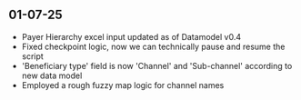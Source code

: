 ## 01-07-25
- Payer Hierarchy excel input updated as of Datamodel v0.4
- Fixed checkpoint logic, now we can technically pause and resume the script
- 'Beneficiary type' field is now 'Channel' and 'Sub-channel' according to new data model
- Employed a rough fuzzy map logic for channel names